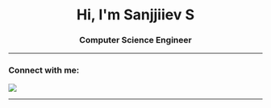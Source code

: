 <h1 align="center">Hi, I'm Sanjjiiev S</h1>
<h3 align="center">Computer Science Engineer</h3>

---

<h3 align="left">Connect with me:</h3>
<p align="left">
<a href="mailto:sanjjiiev005@gmail.com"><img src="https://img.shields.io/badge/Gmail-D14836?style=for-the-badge&logo=gmail&logoColor=white" /></a>
</p>

---
